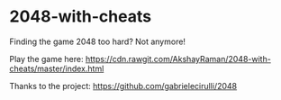 2048-with-cheats
================

Finding the game 2048 too hard? Not anymore!

Play the game here: https://cdn.rawgit.com/AkshayRaman/2048-with-cheats/master/index.html

Thanks to the project:
https://github.com/gabrielecirulli/2048
